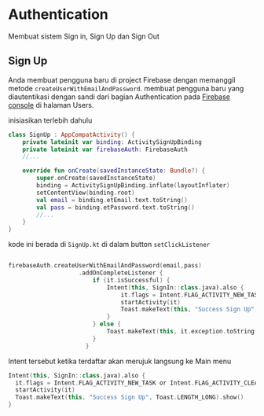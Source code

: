 # Authentication
Membuat sistem Sign in, Sign Up dan Sign Out

## Sign Up
Anda membuat pengguna baru di project Firebase dengan memanggil metode <code translate="no" dir="ltr">createUserWithEmailAndPassword</code>. membuat pengguna baru yang diautentikasi dengan sandi dari bagian Authentication pada [Firebase console](https://console.firebase.google.com/u/0/) di halaman Users.<br/>

inisiasikan terlebih dahulu
```kotlin
class SignUp : AppCompatActivity() {
    private lateinit var binding: ActivitySignUpBinding
    private lateinit var firebaseAuth: FirebaseAuth
    //...

    override fun onCreate(savedInstanceState: Bundle?) {
        super.onCreate(savedInstanceState)
        binding = ActivitySignUpBinding.inflate(layoutInflater)
        setContentView(binding.root)
        val email = binding.etEmail.text.toString()
        val pass = binding.etPassword.text.toString()
        //...
    }
}
```
kode ini berada di  <code translate="no" dir="ltr">SignUp.kt</code> di dalam button  <code translate="no" dir="ltr">setClickListener</code>
```kotlin

firebaseAuth.createUserWithEmailAndPassword(email,pass)
                    .addOnCompleteListener {
                        if (it.isSuccessful) {
                            Intent(this, SignIn::class.java).also {
                                it.flags = Intent.FLAG_ACTIVITY_NEW_TASK or Intent.FLAG_ACTIVITY_CLEAR_TASK
                                startActivity(it)
                                Toast.makeText(this, "Success Sign Up", Toast.LENGTH_LONG).show()
                            }
                        } else {
                            Toast.makeText(this, it.exception.toString(), Toast.LENGTH_LONG).show()
                        }
                      }
```

Intent tersebut ketika terdaftar akan merujuk langsung ke Main menu
```kotlin
Intent(this, SignIn::class.java).also {
  it.flags = Intent.FLAG_ACTIVITY_NEW_TASK or Intent.FLAG_ACTIVITY_CLEAR_TASK
  startActivity(it)
  Toast.makeText(this, "Success Sign Up", Toast.LENGTH_LONG).show()
}
```


